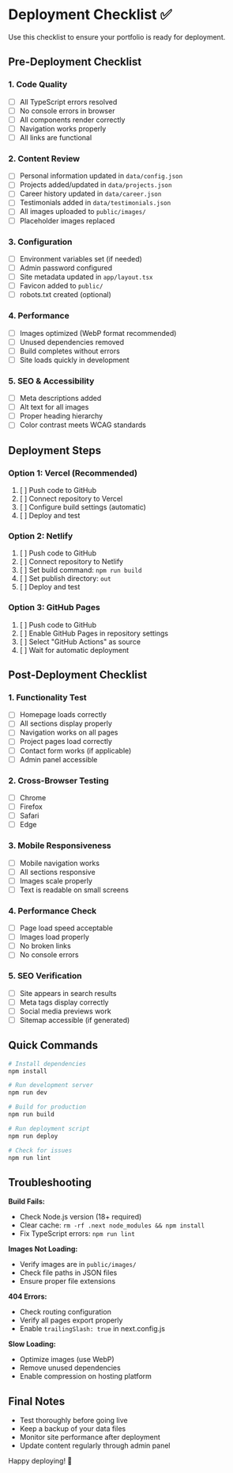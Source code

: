 # Deployment Checklist ✅

Use this checklist to ensure your portfolio is ready for deployment.

## Pre-Deployment Checklist

### 1. Code Quality
- [ ] All TypeScript errors resolved
- [ ] No console errors in browser
- [ ] All components render correctly
- [ ] Navigation works properly
- [ ] All links are functional

### 2. Content Review
- [ ] Personal information updated in `data/config.json`
- [ ] Projects added/updated in `data/projects.json`
- [ ] Career history updated in `data/career.json`
- [ ] Testimonials added in `data/testimonials.json`
- [ ] All images uploaded to `public/images/`
- [ ] Placeholder images replaced

### 3. Configuration
- [ ] Environment variables set (if needed)
- [ ] Admin password configured
- [ ] Site metadata updated in `app/layout.tsx`
- [ ] Favicon added to `public/`
- [ ] robots.txt created (optional)

### 4. Performance
- [ ] Images optimized (WebP format recommended)
- [ ] Unused dependencies removed
- [ ] Build completes without errors
- [ ] Site loads quickly in development

### 5. SEO & Accessibility
- [ ] Meta descriptions added
- [ ] Alt text for all images
- [ ] Proper heading hierarchy
- [ ] Color contrast meets WCAG standards

## Deployment Steps

### Option 1: Vercel (Recommended)
1. [ ] Push code to GitHub
2. [ ] Connect repository to Vercel
3. [ ] Configure build settings (automatic)
4. [ ] Deploy and test

### Option 2: Netlify
1. [ ] Push code to GitHub
2. [ ] Connect repository to Netlify
3. [ ] Set build command: `npm run build`
4. [ ] Set publish directory: `out`
5. [ ] Deploy and test

### Option 3: GitHub Pages
1. [ ] Push code to GitHub
2. [ ] Enable GitHub Pages in repository settings
3. [ ] Select "GitHub Actions" as source
4. [ ] Wait for automatic deployment

## Post-Deployment Checklist

### 1. Functionality Test
- [ ] Homepage loads correctly
- [ ] All sections display properly
- [ ] Navigation works on all pages
- [ ] Project pages load correctly
- [ ] Contact form works (if applicable)
- [ ] Admin panel accessible

### 2. Cross-Browser Testing
- [ ] Chrome
- [ ] Firefox
- [ ] Safari
- [ ] Edge

### 3. Mobile Responsiveness
- [ ] Mobile navigation works
- [ ] All sections responsive
- [ ] Images scale properly
- [ ] Text is readable on small screens

### 4. Performance Check
- [ ] Page load speed acceptable
- [ ] Images load properly
- [ ] No broken links
- [ ] No console errors

### 5. SEO Verification
- [ ] Site appears in search results
- [ ] Meta tags display correctly
- [ ] Social media previews work
- [ ] Sitemap accessible (if generated)

## Quick Commands

```bash
# Install dependencies
npm install

# Run development server
npm run dev

# Build for production
npm run build

# Run deployment script
npm run deploy

# Check for issues
npm run lint
```

## Troubleshooting

**Build Fails:**
- Check Node.js version (18+ required)
- Clear cache: `rm -rf .next node_modules && npm install`
- Fix TypeScript errors: `npm run lint`

**Images Not Loading:**
- Verify images are in `public/images/`
- Check file paths in JSON files
- Ensure proper file extensions

**404 Errors:**
- Check routing configuration
- Verify all pages export properly
- Enable `trailingSlash: true` in next.config.js

**Slow Loading:**
- Optimize images (use WebP)
- Remove unused dependencies
- Enable compression on hosting platform

## Final Notes

- Test thoroughly before going live
- Keep a backup of your data files
- Monitor site performance after deployment
- Update content regularly through admin panel

Happy deploying! 🚀
